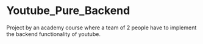 # Youtube_Pure_Backend
Project by an academy course where a team of 2 people have to implement the backend functionality of youtube.
